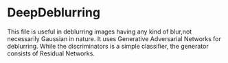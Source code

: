 # DeepDeblurring


This file is useful in deblurring images having any kind of blur,not necessarily Gaussian in nature. It uses Generative Adversarial Networks for deblurring. While the discriminators is a simple classifier, the generator consists of Residual Networks.
